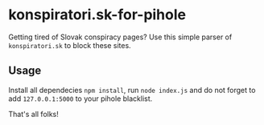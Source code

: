 # konspiratori.sk-for-pihole

Getting tired of Slovak conspiracy pages? Use this simple parser of `konspiratori.sk` to block these sites.

## Usage

Install all dependecies `npm install`, run `node index.js` and do not forget to add `127.0.0.1:5000` to your pihole blacklist.

That's all folks!
